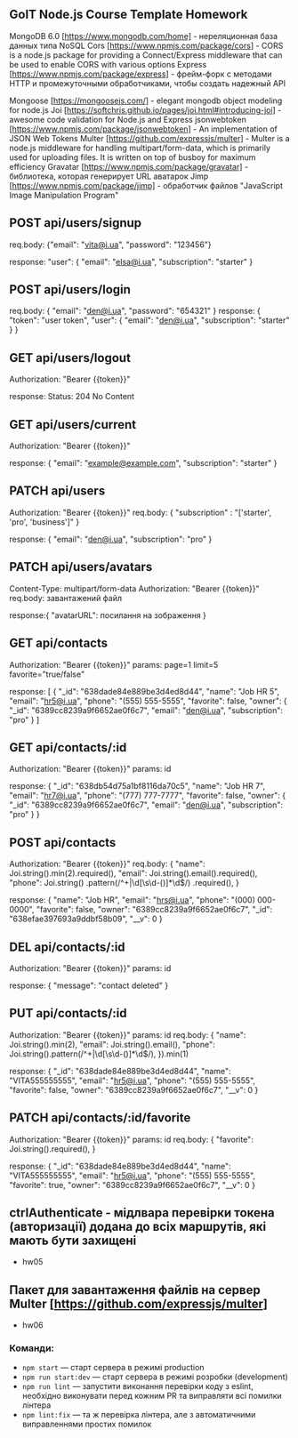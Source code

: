 ## GoIT Node.js Course Template Homework

MongoDB 6.0 [https://www.mongodb.com/home] - нереляционная база данных типа NoSQL
Cors [https://www.npmjs.com/package/cors] - CORS is a node.js package for providing a Connect/Express middleware that can be used to enable CORS with various options
Express [https://www.npmjs.com/package/express] - фрейм-форк с методами HTTP и промежуточными обработчиками, чтобы создать надежный API

Mongoose [https://mongoosejs.com/] - elegant mongodb object modeling for node.js
Joi [https://softchris.github.io/pages/joi.html#introducing-joi] - awesome code validation for Node.js and Express
jsonwebtoken [https://www.npmjs.com/package/jsonwebtoken] - An implementation of JSON Web Tokens
Multer [https://github.com/expressjs/multer] - Multer is a node.js middleware for handling multipart/form-data, which is primarily used for uploading files. It is written on top of busboy for maximum efficiency
Gravatar [https://www.npmjs.com/package/gravatar] - библиотека, которая генерирует URL аватарок
Jimp [https://www.npmjs.com/package/jimp] - обработчик файлов "JavaScript Image Manipulation Program"

## POST api/users/signup

req.body:
{"email": "vita@i.ua",
"password": "123456"}

response:
"user": {
"email": "elsa@i.ua",
"subscription": "starter"
}

## POST api/users/login

req.body:
{
"email": "den@i.ua",
"password": "654321"
}
response:
{
"token": "user token",
"user": {
"email": "den@i.ua",
"subscription": "starter"
}
}

## GET api/users/logout

Authorization: "Bearer {{token}}"

response:
Status: 204 No Content

## GET api/users/current

Authorization: "Bearer {{token}}"

response:
{
"email": "example@example.com",
"subscription": "starter"
}

## PATCH api/users

Authorization: "Bearer {{token}}"
req.body: {
"subscription" : "['starter', 'pro', 'business']"
}

response: {
"email": "den@i.ua",
"subscription": "pro"
}

## PATCH api/users/avatars

Content-Type: multipart/form-data
Authorization: "Bearer {{token}}"
req.body: завантажений файл

response:{
"avatarURL": посилання на зображення
}

## GET api/contacts

Authorization: "Bearer {{token}}"
params:
page=1
limit=5
favorite="true/false"

response:
[
{
"_id": "638dade84e889be3d4ed8d44",
"name": "Job HR 5",
"email": "hr5@i.ua",
"phone": "(555) 555-5555",
"favorite": false,
"owner": {
"_id": "6389cc8239a9f6652ae0f6c7",
"email": "den@i.ua",
"subscription": "pro"
}
]

## GET api/contacts/:id

Authorization: "Bearer {{token}}"
params:
id

response:
{
"\_id": "638db54d75a1bf8116da70c5",
"name": "Job HR 7",
"email": "hr7@i.ua",
"phone": "(777) 777-7777",
"favorite": false,
"owner": {
"\_id": "6389cc8239a9f6652ae0f6c7",
"email": "den@i.ua",
"subscription": "pro"
}
}

## POST api/contacts

Authorization: "Bearer {{token}}"
req.body: {
"name": Joi.string().min(2).required(),
"email": Joi.string().email().required(),
"phone": Joi.string()
.pattern(/^\+|\d[\s\d\-\(\)]\*\d$/)
.required(),
}

response:
{
"name": "Job HR",
"email": "hrs@i.ua",
"phone": "(000) 000-0000",
"favorite": false,
"owner": "6389cc8239a9f6652ae0f6c7",
"\_id": "638efae397693a9ddbf58b09",
"\_\_v": 0
}

## DEL api/contacts/:id

Authorization: "Bearer {{token}}"
params:
id

response:
{
"message": "contact deleted"
}

## PUT api/contacts/:id

Authorization: "Bearer {{token}}"
params:
id
req.body: {
"name": Joi.string().min(2),
"email": Joi.string().email(),
"phone": Joi.string().pattern(/^\+|\d[\s\d\-\(\)]\*\d$/),
}).min(1)

response:
{
"\_id": "638dade84e889be3d4ed8d44",
"name": "VITA555555555",
"email": "hr5@i.ua",
"phone": "(555) 555-5555",
"favorite": false,
"owner": "6389cc8239a9f6652ae0f6c7",
"\_\_v": 0
}

## PATCH api/contacts/:id/favorite

Authorization: "Bearer {{token}}"
params:
id
req.body: {
"favorite": Joi.string().required(),
}

response:
{
"\_id": "638dade84e889be3d4ed8d44",
"name": "VITA555555555",
"email": "hr5@i.ua",
"phone": "(555) 555-5555",
"favorite": true,
"owner": "6389cc8239a9f6652ae0f6c7",
"\_\_v": 0
}

## ctrlAuthenticate - мідлвара перевірки токена (авторизації) додана до всіх маршрутів, які мають бути захищені

- hw05

## Пакет для завантаження файлів на сервер Multer [https://github.com/expressjs/multer]

- hw06

### Команди:

- `npm start` &mdash; старт сервера в режимі production
- `npm run start:dev` &mdash; старт сервера в режимі розробки (development)
- `npm run lint` &mdash; запустити виконання перевірки коду з eslint, необхідно виконувати перед кожним PR та виправляти всі помилки лінтера
- `npm lint:fix` &mdash; та ж перевірка лінтера, але з автоматичними виправленнями простих помилок
